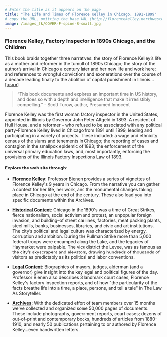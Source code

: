 ```yaml
---
# Enter the title as it appears on the page
title: "The Life and Times of Florence Kelley in Chicago, 1891-1899"
# copy the URL, omitting the base URL (http://florencekelley.northwestern.edu/)
image: /images_fk/COVER-F-spine-B-small.jpg
---
```


### Florence Kelley, Factory Inspector in 1890s Chicago, and the Children

This book braids together three narratives: the story of Florence Kelley’s life as a mother and reformer in the tumult of 1890s Chicago; the story of the author’s arrival in Chicago a century later and her new life and work here; and references to wrongful convictions and exonerations over the course of a decade leading finally to the abolition of capital punishment in Illinois...[[more]](http://florencekelley.northwestern.edu/about/book)

> “This book documents and explores an important time in US history, and does so with a depth and intelligence that make it irresistibly compelling.” - Scott Turow, author, Presumed Innocent

Florence Kelley was the first woman factory inspector in the United States, appointed in Illinois by Governor John Peter Altgeld in 1893. A resident of Hull House, and a reformer – who refused to be associated with any political party–Florence Kelley lived in Chicago from 1891 until 1899, leading and participating in a variety of projects. These included: a wage and ethnicity census of the slums and tenements in Chicago; the reporting of cases and contagion in the smallpox epidemic of 1893; the enforcement of the universal primary education laws, and, most importantly, enforcing the provisions of the Illinois Factory Inspections Law of 1893.

#### Explore the web site through:

- **[Florence Kelley](/florence)**: Professor Bienen provides a series of vignettes of Florence Kelley's 9 years in Chicago. From the narrative you can gather a context for her life, her work, and the monumental changes taking place in Chicago at the end of the century. These also lead you into specific documents within the Archives.

- **[Historical Context](/historical/)**: Chicago in the 1890's was a time of Great Strikes, fierce nationalism, social activism and protest, an unpopular foreign invasion, and building–of street car lines, factories, meat packing plants, steel mills, banks, businesses, libraries, and civic and art institutions. The city’s political and legal culture was characterized by energy, corruption and ambition. During the Pullman Strike more than 5,000 federal troops were encamped along the Lake, and the legacies of Haymarket were palpable. The vice district the Levee, was as famous as the city’s skyscrapers and elevators, drawing hundreds of thousands of visitors as predictably as its political and labor conventions.

- **[Legal Context](/legal)**: Biographies of mayors, judges, alderman (and a governor) give insight into the key legal and political figures of the day. Professor Bienen also describes 3 landmark court cases, Florence Kelley's factory inspection reports, and of how "the particularity of the facts breathe life into a time, a place, persons, and tell a tale" in The Law As Storyteller.

- **[Archives](/archives/)**: With the dedicated effort of team members over 15 months we've collected and organized some 50,000 pages of documents. These include photographs, government reports, court cases; dozens of out-of-print and contemporary books, hundreds of articles from 1880-1910, and nearly 50 publications pertaining to or authored by Florence Kelley...even handwritten letters.
